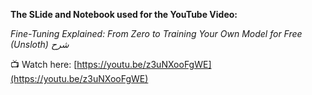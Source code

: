 **The SLide and Notebook used for the YouTube Video:**


*Fine-Tuning Explained: From Zero to Training Your Own Model for Free (Unsloth) شرح*

📺 Watch here: [https://youtu.be/z3uNXooFgWE](https://youtu.be/z3uNXooFgWE)
